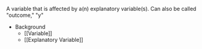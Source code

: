 A variable that is affected by a(n) explanatory variable(s). Can also be called "outcome," "y"

- Background
	- [[Variable]]
	- [[Explanatory Variable]]